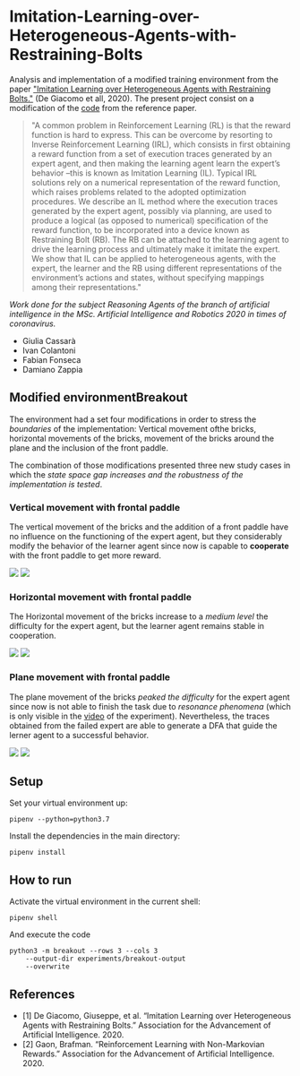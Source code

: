 # Imitation-Learning-over-Heterogeneous-Agents-with-Restraining-Bolts
Analysis and implementation of a modified training environment from the paper ["Imitation Learning over Heterogeneous Agents with Restraining Bolts."](https://www.dis.uniroma1.it/~degiacom/papers/2020/icaps2020dfip.pdf) (De Giacomo et all, 2020). The present project  consist on a modification of the [code](https://github.com/whitemech/Imitation-Learning-over-Heterogeneous-Agents-with-Restraining-Bolts) from the reference paper.

> "A common problem in Reinforcement Learning (RL) is that the reward function is hard to express. This can be overcome by resorting to Inverse Reinforcement Learning (IRL), which consists in first obtaining a reward function from a set of execution traces generated by an expert agent, and then making the learning agent learn the expert’s behavior –this is known as Imitation Learning (IL). Typical IRL solutions rely on a numerical representation of the reward function, which raises problems related to the adopted optimization procedures. We describe an IL method where the execution traces generated by the expert agent, possibly via planning, are used to produce a logical (as opposed to numerical) specification of the reward function, to be incorporated into a device known as Restraining Bolt (RB). The RB can be attached to the learning agent to drive the learning process and ultimately make it imitate the expert. We show that IL can be applied to heterogeneous agents, with the expert, the learner and the RB using different representations of the environment’s actions and states, without specifying mappings among their representations." 

*Work done for the subject Reasoning Agents of the branch of artificial intelligence in the MSc. Artificial Intelligence and Robotics 2020 in times of coronavirus.*

- Giulia Cassarà
- Ivan Colantoni
- Fabian Fonseca
- Damiano Zappia

## Modified environmentBreakout 
The environment had a set four modifications in order to stress the *boundaries* of the implementation: Vertical movement ofthe bricks, horizontal movements of the bricks, movement of the bricks around the plane and the inclusion of the front paddle.

The combination of those modifications presented three new study cases in which the *state space gap increases and the robustness of the implementation is tested*.

### Vertical movement with frontal paddle
The vertical movement of the bricks and the addition of a front paddle have no influence on the functioning of the expert agent, but they considerably modify the behavior of the learner agent since now is capable to **cooperate** with the front paddle to get more reward.

![](./Implementation/experiments/breakout-output-high-reward/expert/videos/high-reward-expert.gif)
![](./Implementation/experiments/breakout-output-high-reward/learner/videos/high-reward-learner.gif)

### Horizontal movement with frontal paddle
The Horizontal movement of the bricks increase to a *medium level* the difficulty for the expert agent, but the learner agent remains stable in cooperation.

![](./Implementation/experiments/breakout-output-X/expert/videos/X-expert.gif)
![](./Implementation/experiments/breakout-output-X/learner/videos/X-learner.gif)

### Plane movement with frontal paddle
The plane movement of the bricks *peaked the difficulty* for the expert agent since now is not able to finish the task due to *resonance phenomena* (which is only visible in the [video](https://github.com/giuliacern/Imitation-Learning-over-Heterogeneous-Agents-with-Restraining-Bolts/blob/master/Implementation/experiments/breakout-output-XY/expert/videos/openaigym.video.0.16364.video000001.mp4) of the experiment). Nevertheless, the traces obtained from the failed expert are able to generate a DFA that guide the lerner agent to a successful behavior.

![](./Implementation/experiments/breakout-output-XY/expert/videos/XY-expert.gif)
![](./Implementation/experiments/breakout-output-XY/learner/videos/XY-learner.gif)

## Setup
Set your virtual environment up:
```
pipenv --python=python3.7
```
    
Install the dependencies in the main directory:
```
pipenv install
```

## How to run
Activate the virtual environment in the current shell:
```
pipenv shell
```

And execute the code
```
python3 -m breakout --rows 3 --cols 3
    --output-dir experiments/breakout-output
    --overwrite 
```

## References
- [1] De Giacomo, Giuseppe, et al. “Imitation Learning over Heterogeneous Agents with Restraining Bolts.” Association for the Advancement of Artificial Intelligence. 2020.
- [2] Gaon, Brafman. “Reinforcement Learning with Non-Markovian Rewards.” Association for the Advancement of Artificial Intelligence. 2020.
